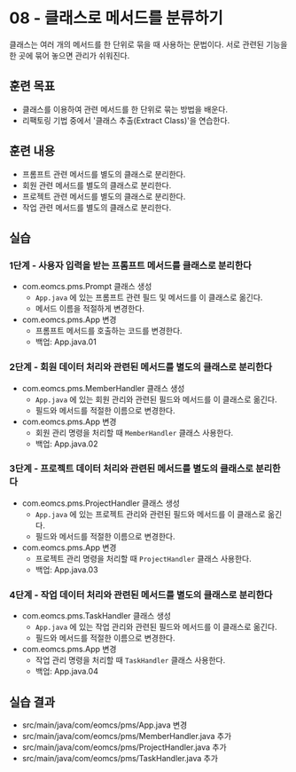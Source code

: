 # 08 - 클래스로 메서드를 분류하기

클래스는 여러 개의 메서드를 한 단위로 묶을 때 사용하는 문법이다. 
서로 관련된 기능을 한 곳에 묶어 놓으면 관리가 쉬워진다.

## 훈련 목표

- 클래스를 이용하여 관련 메서드를 한 단위로 묶는 방법을 배운다.
- 리팩토링 기법 중에서 '클래스 추출(Extract Class)'을 연습한다.

## 훈련 내용

- 프롬프트 관련 메서드를 별도의 클래스로 분리한다.
- 회원 관련 메서드를 별도의 클래스로 분리한다.
- 프로젝트 관련 메서드를 별도의 클래스로 분리한다.
- 작업 관련 메서드를 별도의 클래스로 분리한다.

## 실습

### 1단계 - 사용자 입력을 받는 프롬프트 메서드를 클래스로 분리한다

- com.eomcs.pms.Prompt 클래스 생성
    - `App.java` 에 있는 프롬프트 관련 필드 및 메서드를 이 클래스로 옮긴다.
    - 메서드 이름을 적절하게 변경한다.
- com.eomcs.pms.App 변경
    - 프롬프트 메서드를 호출하는 코드를 변경한다.
    - 백업: App.java.01

### 2단계 - 회원 데이터 처리와 관련된 메서드를 별도의 클래스로 분리한다

- com.eomcs.pms.MemberHandler 클래스 생성
    - `App.java` 에 있는 회원 관리와 관련된 필드와 메서드를 이 클래스로 옮긴다.
    - 필드와 메서드를 적절한 이름으로 변경한다.
- com.eomcs.pms.App 변경
    - 회원 관리 명령을 처리할 때 `MemberHandler` 클래스 사용한다.
    - 백업: App.java.02

### 3단계 - 프로젝트 데이터 처리와 관련된 메서드를 별도의 클래스로 분리한다

- com.eomcs.pms.ProjectHandler 클래스 생성
    - `App.java` 에 있는 프로젝트 관리와 관련된 필드와 메서드를 이 클래스로 옮긴다.
    - 필드와 메서드를 적절한 이름으로 변경한다.
- com.eomcs.pms.App 변경
    - 프로젝트 관리 명령을 처리할 때 `ProjectHandler` 클래스 사용한다.
    - 백업: App.java.03

### 4단계 - 작업 데이터 처리와 관련된 메서드를 별도의 클래스로 분리한다

- com.eomcs.pms.TaskHandler 클래스 생성
    - `App.java` 에 있는 작업 관리와 관련된 필드와 메서드를 이 클래스로 옮긴다.
    - 필드와 메서드를 적절한 이름으로 변경한다.
- com.eomcs.pms.App 변경
    - 작업 관리 명령을 처리할 때 `TaskHandler` 클래스 사용한다.
    - 백업: App.java.04


## 실습 결과

- src/main/java/com/eomcs/pms/App.java 변경
- src/main/java/com/eomcs/pms/MemberHandler.java 추가
- src/main/java/com/eomcs/pms/ProjectHandler.java 추가
- src/main/java/com/eomcs/pms/TaskHandler.java 추가